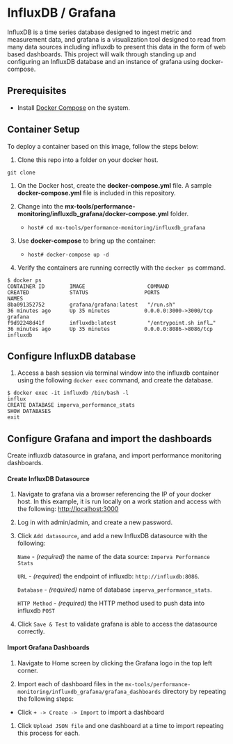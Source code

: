 # InfluxDB / Grafana

InfluxDB is a time series database designed to ingest metric and measurement data, and grafana is a visualization tool designed to read from many data sources including influxdb to present this data in the form of web based dashboards.  This project will walk through standing up and configuring an InfluxDB database and an instance of grafana using docker-compose.

## Prerequisites

- Install [Docker Compose](https://github.com/docker/compose) on the system.

## Container Setup

To deploy a container based on this image, follow the steps below:

1. Clone this repo into a folder on your docker host. 
```
git clone 
``` 
1. On the Docker host, create the **docker-compose.yml** file. A sample **docker-compose.yml** file is included in this repository.
1. Change into the **mx-tools/performance-monitoring/influxdb_grafana/docker-compose.yml** folder.
   - `host# cd mx-tools/performance-monitoring/influxdb_grafana`
1. Use **docker-compose** to bring up the container:
   - `host# docker-compose up -d`

1. Verify the containers are running correctly with the `docker ps` command.
```
$ docker ps
CONTAINER ID        IMAGE                    COMMAND                  CREATED             STATUS                  PORTS                    NAMES
8ba091352752        grafana/grafana:latest   "/run.sh"                36 minutes ago      Up 35 minutes           0.0.0.0:3000->3000/tcp   grafana
f9d92248d41f        influxdb:latest          "/entrypoint.sh infl…"   36 minutes ago      Up 35 minutes           0.0.0.0:8086->8086/tcp   influxdb
```

## Configure InfluxDB database
1. Access a bash session via terminal window into the influxdb container using the following `docker exec` command, and create the database.
```
$ docker exec -it influxdb /bin/bash -l
influx
CREATE DATABASE imperva_performance_stats
SHOW DATABASES
exit
```

## Configure Grafana and import the dashboards
Create influxdb datasource in grafana, and import performance monitoring dashboards.

#### Create InfluxDB Datasource ####

1. Navigate to grafana via a browser referencing the IP of your docker host.  In this example, it is run locally on a work station and access with the following: [http://localhost:3000](http://localhost:3000)

1. Log in with admin/admin, and create a new password.

1. Click `Add datasource`, and add a new InfluxDB datasource with the following:

   `Name` - _(required)_ the name of the data source: `Imperva Performance Stats`

   `URL` - _(required)_ the endpoint of influxdb: `http://influxdb:8086`.

   `Database` - _(required)_ name of database `imperva_performance_stats`.

   `HTTP Method` - _(required)_ the HTTP method used to push data into influxdb `POST`

1. Click `Save & Test` to validate grafana is able to access the datasource correctly.

#### Import Grafana Dashboards ####
1. Navigate to Home screen by clicking the Grafana logo in the top left corner.

1. Import each of dashboard files in the `mx-tools/performance-monitoring/influxdb_grafana/grafana_dashboards` directory by repeating the following steps:
  -  Click `+ -> Create -> Import` to import a dashboard

1. Click `Upload JSON file` and one dashboard at a time to import repeating this process for each.


